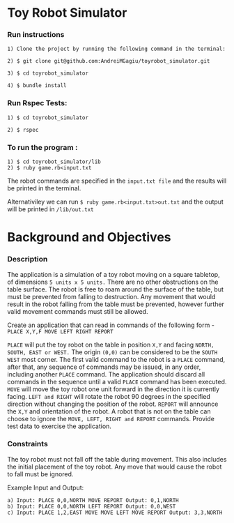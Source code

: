 # Toy Robot Simulator

### Run instructions

```
1) Clone the project by running the following command in the terminal:

2) $ git clone git@github.com:AndreiMGagiu/toyrobot_simulator.git
```

```
3) $ cd toyrobot_simulator
```

```
4) $ bundle install
```

### Run Rspec Tests:
```
1) $ cd toyrobot_simulator

2) $ rspec
```

### To run the program :
```
1) $ cd toyrobot_simulator/lib
2) $ ruby game.rb<input.txt                       
```
The robot commands are specified in the ```input.txt file``` and the results will be printed in the terminal.

Alternativiley we can run ```$ ruby game.rb<input.txt>out.txt``` and the output will be printed in ```/lib/out.txt```

# Background and Objectives

### Description
The application is a simulation of a toy robot moving on a square tabletop, of dimensions ```5 units x 5 units.``` There are no other obstructions on the table surface. The robot is free to roam around the surface of the table, but must be prevented from falling to destruction. Any movement that would result in the robot falling from the table must be prevented, however further valid movement commands must still be allowed.

Create an application that can read in commands of the following form - ```PLACE X,Y,F MOVE LEFT RIGHT REPORT```

```PLACE``` will put the toy robot on the table in position ```X,Y``` and facing ```NORTH, SOUTH, EAST or WEST.``` The origin ```(0,0)``` can be considered to be the ```SOUTH WEST``` most corner. The first valid command to the robot is a ```PLACE``` command, after that, any sequence of commands may be issued, in any order, including another ```PLACE``` command. The application should discard all commands in the sequence until a valid ```PLACE``` command has been executed. ```MOVE``` will move the toy robot one unit forward in the direction it is currently facing. ```LEFT and RIGHT``` will rotate the robot 90 degrees in the specified direction without changing the position of the robot. ```REPORT``` will announce the ```X,Y``` and orientation of the robot. A robot that is not on the table can choose to ignore the ```MOVE, LEFT, RIGHT and REPORT``` commands. Provide test data to exercise the application.

### Constraints
The toy robot must not fall off the table during movement. This also includes the initial placement of the toy robot. Any move that would cause the robot to fall must be ignored.

Example Input and Output:
```
a) Input: PLACE 0,0,NORTH MOVE REPORT Output: 0,1,NORTH
b) Input: PLACE 0,0,NORTH LEFT REPORT Output: 0,0,WEST
c) Input: PLACE 1,2,EAST MOVE MOVE LEFT MOVE REPORT Output: 3,3,NORTH
```
